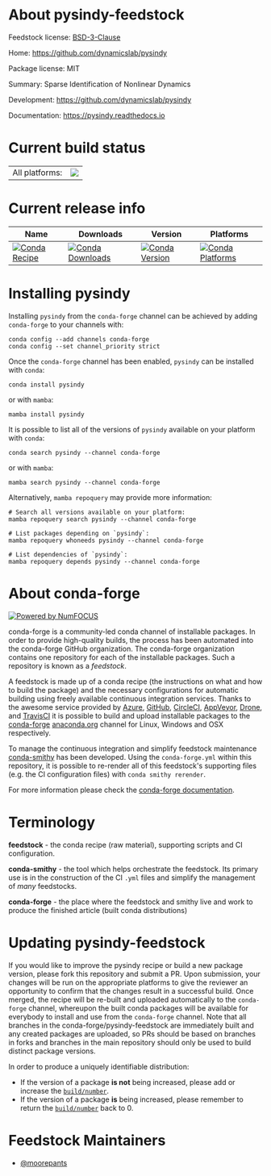 About pysindy-feedstock
=======================

Feedstock license: [BSD-3-Clause](https://github.com/conda-forge/pysindy-feedstock/blob/main/LICENSE.txt)

Home: https://github.com/dynamicslab/pysindy

Package license: MIT

Summary: Sparse Identification of Nonlinear Dynamics

Development: https://github.com/dynamicslab/pysindy

Documentation: https://pysindy.readthedocs.io

Current build status
====================


<table><tr><td>All platforms:</td>
    <td>
      <a href="https://dev.azure.com/conda-forge/feedstock-builds/_build/latest?definitionId=9736&branchName=main">
        <img src="https://dev.azure.com/conda-forge/feedstock-builds/_apis/build/status/pysindy-feedstock?branchName=main">
      </a>
    </td>
  </tr>
</table>

Current release info
====================

| Name | Downloads | Version | Platforms |
| --- | --- | --- | --- |
| [![Conda Recipe](https://img.shields.io/badge/recipe-pysindy-green.svg)](https://anaconda.org/conda-forge/pysindy) | [![Conda Downloads](https://img.shields.io/conda/dn/conda-forge/pysindy.svg)](https://anaconda.org/conda-forge/pysindy) | [![Conda Version](https://img.shields.io/conda/vn/conda-forge/pysindy.svg)](https://anaconda.org/conda-forge/pysindy) | [![Conda Platforms](https://img.shields.io/conda/pn/conda-forge/pysindy.svg)](https://anaconda.org/conda-forge/pysindy) |

Installing pysindy
==================

Installing `pysindy` from the `conda-forge` channel can be achieved by adding `conda-forge` to your channels with:

```
conda config --add channels conda-forge
conda config --set channel_priority strict
```

Once the `conda-forge` channel has been enabled, `pysindy` can be installed with `conda`:

```
conda install pysindy
```

or with `mamba`:

```
mamba install pysindy
```

It is possible to list all of the versions of `pysindy` available on your platform with `conda`:

```
conda search pysindy --channel conda-forge
```

or with `mamba`:

```
mamba search pysindy --channel conda-forge
```

Alternatively, `mamba repoquery` may provide more information:

```
# Search all versions available on your platform:
mamba repoquery search pysindy --channel conda-forge

# List packages depending on `pysindy`:
mamba repoquery whoneeds pysindy --channel conda-forge

# List dependencies of `pysindy`:
mamba repoquery depends pysindy --channel conda-forge
```


About conda-forge
=================

[![Powered by
NumFOCUS](https://img.shields.io/badge/powered%20by-NumFOCUS-orange.svg?style=flat&colorA=E1523D&colorB=007D8A)](https://numfocus.org)

conda-forge is a community-led conda channel of installable packages.
In order to provide high-quality builds, the process has been automated into the
conda-forge GitHub organization. The conda-forge organization contains one repository
for each of the installable packages. Such a repository is known as a *feedstock*.

A feedstock is made up of a conda recipe (the instructions on what and how to build
the package) and the necessary configurations for automatic building using freely
available continuous integration services. Thanks to the awesome service provided by
[Azure](https://azure.microsoft.com/en-us/services/devops/), [GitHub](https://github.com/),
[CircleCI](https://circleci.com/), [AppVeyor](https://www.appveyor.com/),
[Drone](https://cloud.drone.io/welcome), and [TravisCI](https://travis-ci.com/)
it is possible to build and upload installable packages to the
[conda-forge](https://anaconda.org/conda-forge) [anaconda.org](https://anaconda.org/)
channel for Linux, Windows and OSX respectively.

To manage the continuous integration and simplify feedstock maintenance
[conda-smithy](https://github.com/conda-forge/conda-smithy) has been developed.
Using the ``conda-forge.yml`` within this repository, it is possible to re-render all of
this feedstock's supporting files (e.g. the CI configuration files) with ``conda smithy rerender``.

For more information please check the [conda-forge documentation](https://conda-forge.org/docs/).

Terminology
===========

**feedstock** - the conda recipe (raw material), supporting scripts and CI configuration.

**conda-smithy** - the tool which helps orchestrate the feedstock.
                   Its primary use is in the construction of the CI ``.yml`` files
                   and simplify the management of *many* feedstocks.

**conda-forge** - the place where the feedstock and smithy live and work to
                  produce the finished article (built conda distributions)


Updating pysindy-feedstock
==========================

If you would like to improve the pysindy recipe or build a new
package version, please fork this repository and submit a PR. Upon submission,
your changes will be run on the appropriate platforms to give the reviewer an
opportunity to confirm that the changes result in a successful build. Once
merged, the recipe will be re-built and uploaded automatically to the
`conda-forge` channel, whereupon the built conda packages will be available for
everybody to install and use from the `conda-forge` channel.
Note that all branches in the conda-forge/pysindy-feedstock are
immediately built and any created packages are uploaded, so PRs should be based
on branches in forks and branches in the main repository should only be used to
build distinct package versions.

In order to produce a uniquely identifiable distribution:
 * If the version of a package **is not** being increased, please add or increase
   the [``build/number``](https://docs.conda.io/projects/conda-build/en/latest/resources/define-metadata.html#build-number-and-string).
 * If the version of a package **is** being increased, please remember to return
   the [``build/number``](https://docs.conda.io/projects/conda-build/en/latest/resources/define-metadata.html#build-number-and-string)
   back to 0.

Feedstock Maintainers
=====================

* [@moorepants](https://github.com/moorepants/)

